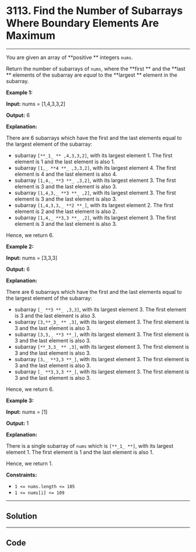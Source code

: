 # 3113. Find the Number of Subarrays Where Boundary Elements Are Maximum

---

You are given an array of **positive ** integers `nums`.

Return the number of subarrays of `nums`, where the **first ** and the **last ** elements of the subarray are _equal_ to the **largest ** element in the subarray.

 

**Example 1:**

**Input:** nums = [1,4,3,3,2]

**Output:** 6

**Explanation:**

There are 6 subarrays which have the first and the last elements equal to the largest element of the subarray:

  * subarray `[**_1_ ** ,4,3,3,2]`, with its largest element 1. The first element is 1 and the last element is also 1.
  * subarray `[1,_ **4 **_ ,3,3,2]`, with its largest element 4. The first element is 4 and the last element is also 4.
  * subarray `[1,4,_ **3 **_ ,3,2]`, with its largest element 3. The first element is 3 and the last element is also 3.
  * subarray `[1,4,3,_ **3 **_ ,2]`, with its largest element 3. The first element is 3 and the last element is also 3.
  * subarray `[1,4,3,3,_ **2 **_]`, with its largest element 2. The first element is 2 and the last element is also 2.
  * subarray `[1,4,_ **3,3 **_ ,2]`, with its largest element 3. The first element is 3 and the last element is also 3.



Hence, we return 6.

**Example 2:**

**Input:** nums = [3,3,3]

**Output:** 6

**Explanation:**

There are 6 subarrays which have the first and the last elements equal to the largest element of the subarray:

  * subarray `[_ **3 **_ ,3,3]`, with its largest element 3. The first element is 3 and the last element is also 3.
  * subarray `[3,**_3_ ** ,3]`, with its largest element 3. The first element is 3 and the last element is also 3.
  * subarray `[3,3,_ **3 **_]`, with its largest element 3. The first element is 3 and the last element is also 3.
  * subarray `[**_3,3_ ** ,3]`, with its largest element 3. The first element is 3 and the last element is also 3.
  * subarray `[3,_ **3,3 **_]`, with its largest element 3. The first element is 3 and the last element is also 3.
  * subarray `[_ **3,3,3 **_]`, with its largest element 3. The first element is 3 and the last element is also 3.



Hence, we return 6.

**Example 3:**

**Input:** nums = [1]

**Output:** 1

**Explanation:**

There is a single subarray of `nums` which is `[**_1_ **]`, with its largest element 1. The first element is 1 and the last element is also 1.

Hence, we return 1.

 

**Constraints:**

  * `1 <= nums.length <= 105`
  * `1 <= nums[i] <= 109`

---

## Solution



---

## Code
```python


```